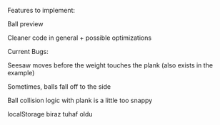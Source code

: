 Features to implement:

Ball preview

Cleaner code in general + possible optimizations

Current Bugs:

Seesaw moves before the weight touches the plank (also exists in the example)

Sometimes, balls fall off to the side

Ball collision logic with plank is a little too snappy

localStorage biraz tuhaf oldu